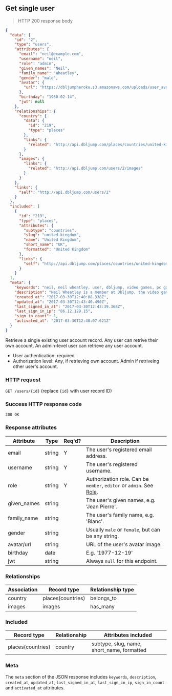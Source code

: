 ## <a name="users_show"></a>Get single user

> HTTP 200 response body

```JSON
{
  "data": {
    "id": "2",
    "type": "users",
    "attributes": {
      "email": "neil@example.com",
      "username": "neil",
      "role": "admin",
      "given_names": "Neil",
      "family_name": "Wheatley",
      "gender": "male",
      "avatar": {
        "url": "https://dbljumpheroku.s3.amazonaws.com/uploads/user_avatar/2/1703301240.jpg"
      },
      "birthday": "1980-02-14",
      "jwt": null
    },
    "relationships": {
      "country": {
        "data": {
          "id": "219",
          "type": "places"
        },
        "links": {
          "related": "http://api.dbljump.com/places/countries/united-kingdom"
        }
      },
      "images": {
        "links": {
          "related": "http://api.dbljump.com/users/2/images"
        }
      }
    },
    "links": {
      "self": "http://api.dbljump.com/users/2"
    }
  },
  "included": [
    {
      "id": "219",
      "type": "places",
      "attributes": {
        "subtype": "countries",
        "slug": "united-kingdom",
        "name": "United Kingdom",
        "short_name": "UK",
        "formatted": "United Kingdom"
      },
      "links": {
        "self": "http://api.dbljump.com/places/countries/united-kingdom"
      }
    }
  ],
  "meta": {
    "keywords": "neil, neil wheatley, user, dbljump, video games, pc games, gaming",
    "description": "Neil Wheatley is a member at Dbljump, the video game reference.",
    "created_at": "2017-03-30T12:40:08.338Z",
    "updated_at": "2017-03-30T12:43:40.490Z",
    "last_signed_in_at": "2017-03-30T12:43:39.368Z",
    "last_sign_in_ip": "86.12.129.15",
    "sign_in_count": 1,
    "activated_at": "2017-03-30T12:40:07.621Z"
  }
}
```

Retrieve a single existing user account record. Any user can retrive their own account. An admin-level user can retrieve any user account.

* User authentication: required
* Authorization level: Any, if retrieving own account. Admin if retriveing other user's account.

### HTTP request

`GET /users/{id}` (replace `{id}` with user record ID)

### Success HTTP response code

`200 OK`

### <a name="user_response_attrs"></a>Response attributes

Attribute | Type | Req'd? | Description
--------- | ---- | ------ | -----------
email | string | Y | The user's registered email address.
username | string | Y | The user's registered username.
role | string | Y | Authorization role. Can be `member`, `editor` or `admin`. See [Role](#user_role).
given_names | string | | The user's given names, e.g. 'Jean Pierre'.
family_name | string | | The user's family name, e.g. 'Blanc'.
gender | string | | Usually `male` or `female`, but can be any string.
avatar/url | string | | URL of the user's avatar image.
birthday | date | | E.g. '1977-12-19'
jwt | string | | Always `null` for this endpoint.

### Relationships

Association | Record type | Relationship type
----------- | ----------- | -----------------
country | places(countries) | belongs_to
images | images | has_many

### Included

Record type | Relationship | Attributes included
----------- | ------------ | -------------------
places(countries) | country | subtype, slug, name, short_name, formatted

### Meta

The `meta` section of the JSON response includes `keywords`, `description`, `created_at`, `updated_at`, `last_signed_in_at`, `last_sign_in_ip`, `sign_in_count` and `activated_at` attributes.
